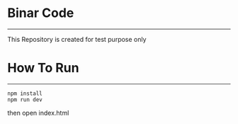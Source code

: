 # Binar Code
---

This Repository is created for test purpose only

# How To Run
---
```
npm install
npm run dev
```
then open index.html